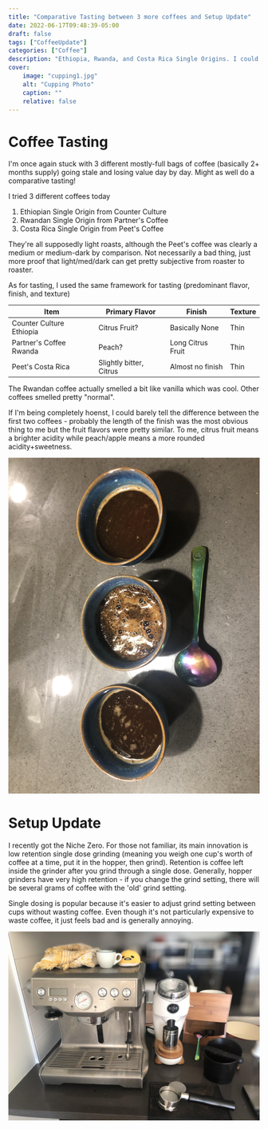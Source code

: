 ```yaml
---
title: "Comparative Tasting between 3 more coffees and Setup Update" 
date: 2022-06-17T09:48:39-05:00
draft: false
tags: ["CoffeeUpdate"]
categories: ["Coffee"]
description: "Ethiopia, Rwanda, and Costa Rica Single Origins. I could probably make the title more descriptive, will think on that for future cupping posts."
cover:
    image: "cupping1.jpg"
    alt: "Cupping Photo"
    caption: ""
    relative: false
---
```


# Coffee Tasting
I'm once again stuck with 3 different mostly-full bags of coffee (basically 2+ months supply) going stale and losing value day by day. Might as well do a comparative tasting!

I tried 3 different coffees today
1. Ethiopian Single Origin from Counter Culture
2. Rwandan Single Origin from Partner's Coffee
3. Costa Rica Single Origin from Peet's Coffee

They're all supposedly light roasts, although the Peet's coffee was clearly a medium or medium-dark by comparison. Not necessarily a bad thing, just more proof that light/med/dark can get pretty subjective from roaster to roaster. 

As for tasting, I used the same framework for tasting (predominant flavor, finish, and texture)

| Item         | Primary Flavor     | Finish | Texture |
|--------------|--------------------|--------| --------|
| Counter Culture Ethiopia | Citrus Fruit? | Basically None | Thin |
| Partner's Coffee Rwanda | Peach? | Long Citrus Fruit | Thin |
| Peet's Costa Rica | Slightly bitter, Citrus | Almost no finish | Thin |

The Rwandan coffee actually smelled a bit like vanilla which was cool. Other coffees smelled pretty "normal". 

If I'm being completely hoenst, I could barely tell the difference between the first two coffees - probably the length of the finish was the most obvious thing to me but the fruit flavors were pretty similar. To me, citrus fruit means a brighter acidity while peach/apple means a more rounded acidity+sweetness. 

![Cupping](cupping2.jpg)

# Setup Update
I recently got the Niche Zero. For those not familiar, its main innovation is low retention single dose grinding (meaning you weigh one cup's worth of coffee at a time, put it in the hopper, then grind). Retention is coffee left inside the grinder after you grind through a single dose. Generally, hopper grinders have very high retention - if you change the grind setting, there will be several grams of coffee with the 'old' grind setting. 

Single dosing is popular because it's easier to adjust grind setting between cups without wasting coffee. Even though it's not particularly expensive to waste coffee, it just feels bad and is generally annoying. 

![New Setup](newsetup.jpg)